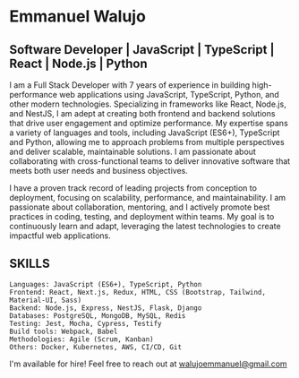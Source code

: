 # Emmanuel Walujo
## Software Developer | JavaScript | TypeScript | React | Node.js | Python

I am a Full Stack Developer with 7 years of experience in building high-performance web applications using JavaScript, TypeScript, Python, and other modern technologies. Specializing in frameworks like React, Node.js, and NestJS, I am adept at creating both frontend and backend solutions that drive user engagement and optimize performance. My expertise spans a variety of languages and tools, including JavaScript (ES6+), TypeScript and Python, allowing me to approach problems from multiple perspectives and deliver scalable, maintainable solutions. I am passionate about collaborating with cross-functional teams to deliver innovative software that meets both user needs and business objectives.

I have a proven track record of leading projects from conception to deployment, focusing on scalability, performance, and maintainability. I am passionate about collaboration, mentoring, and I actively promote best practices in coding, testing, and deployment within teams. My goal is to continuously learn and adapt, leveraging the latest technologies to create impactful web applications.

## SKILLS
    Languages: JavaScript (ES6+), TypeScript, Python
    Frontend: React, Next.js, Redux, HTML, CSS (Bootstrap, Tailwind, Material-UI, Sass)
    Backend: Node.js, Express, NestJS, Flask, Django
    Databases: PostgreSQL, MongoDB, MySQL, Redis
    Testing: Jest, Mocha, Cypress, Testify
    Build tools: Webpack, Babel
    Methodologies: Agile (Scrum, Kanban)
    Others: Docker, Kubernetes, AWS, CI/CD, Git
    

I'm available for hire! Feel free to reach out at walujoemmanuel@gmail.com
